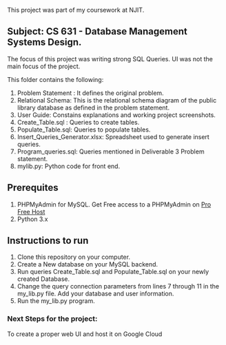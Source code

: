 This project was part of my coursework at NJIT. 
## Subject: CS 631 - Database Management Systems Design. 

The focus of this project was writing strong SQL Queries. UI was not the main focus of the project. 

This folder contains the following: 

1) Problem Statement : It defines the original problem. 
2) Relational Schema: This is the relational schema diagram of the public library database as defined in the problem statement. 
3) User Guide: Constains explanations and working project screenshots. 
4) Create_Table.sql : Queries to create tables. 
5) Populate_Table.sql: Queries to populate tables. 
6) Insert_Queries_Generator.xlsx: Spreadsheet used to generate insert queries. 
7) Program_queries.sql: Queries mentioned in Deliverable 3 Problem statement. 
8) mylib.py: Python code for front end. 

## Prerequites
1) PHPMyAdmin for MySQL. Get Free access to a PHPMyAdmin on [Pro Free Host](https://profreehost.com/)
2) Python 3.x 

## Instructions to run
1) Clone this repository on your computer. 
2) Create a New database on your MySQL backend. 
3) Run queries Create_Table.sql and Populate_Table.sql on your newly created Database. 
4) Change the query connection parameters from lines 7 through 11 in the my_lib.py file. Add your database and user information. 
5) Run the my_lib.py program.


### Next Steps for the project: 
To create a proper web UI and host it on Google Cloud 
